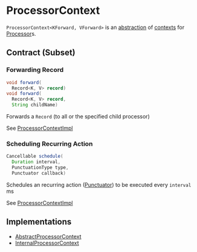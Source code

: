 # ProcessorContext

`ProcessorContext<KForward, VForward>` is an [abstraction](#contract) of [contexts](#implementations) for [Processor](Processor.md)s.

## Contract (Subset)

### <span id="forward"> Forwarding Record

```java
void forward(
  Record<K, V> record)
void forward(
  Record<K, V> record,
  String childName)
```

Forwards a `Record` (to all or the specified child processor)

See [ProcessorContextImpl](ProcessorContextImpl.md#forward)

### <span id="schedule"> Scheduling Recurring Action

```java
Cancellable schedule(
  Duration interval,
  PunctuationType type,
  Punctuator callback)
```

Schedules an recurring action ([Punctuator](Punctuator.md)) to be executed every `interval` ms

See [ProcessorContextImpl](ProcessorContextImpl.md#schedule)

## Implementations

* [AbstractProcessorContext](AbstractProcessorContext.md)
* [InternalProcessorContext](InternalProcessorContext.md)
